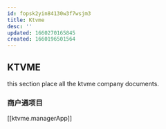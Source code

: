 ```yaml
---
id: fopsk2yin84130w3f7wsjm3
title: Ktvme
desc: ''
updated: 1660270165845
created: 1660196501564
---
```


## KTVME

this section place all the ktvme company documents.

### 商户通项目

[[ktvme.managerApp]]
